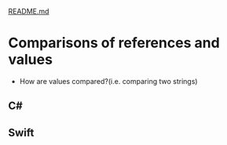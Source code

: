 [README.md](../README.md)

# Comparisons of references and values
* How are values compared?(i.e. comparing two strings)

## C#


## Swift

